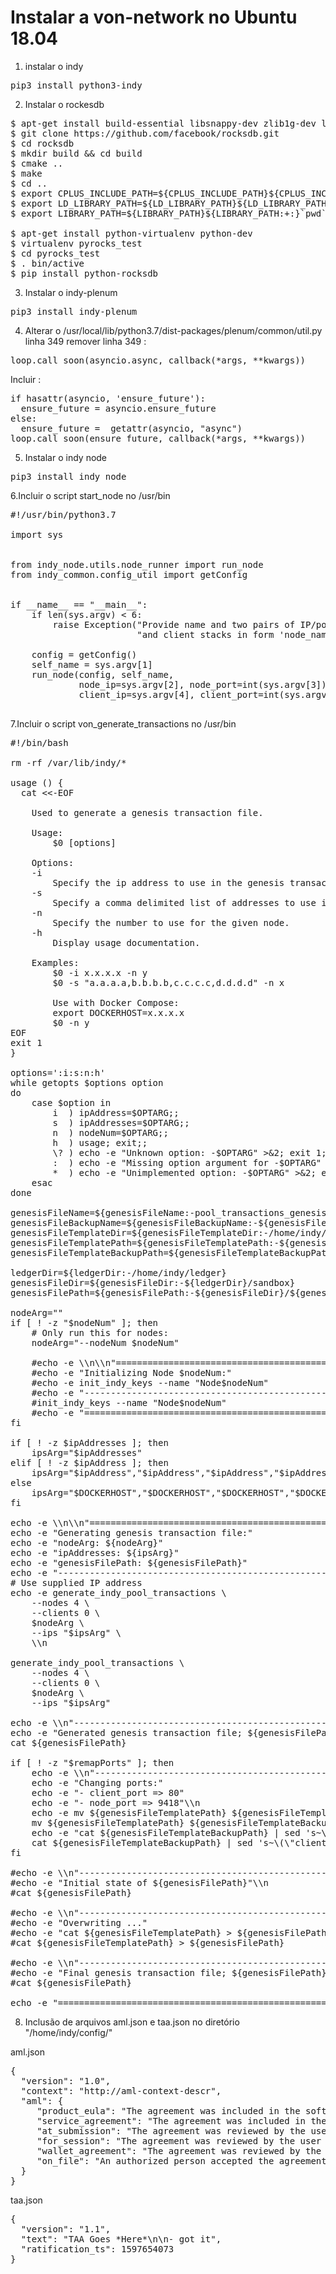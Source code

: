 # Instalar a von-network no Ubuntu 18.04

1. instalar o indy
<pre>
pip3 install python3-indy
</pre>

2. Instalar o rockesdb
<pre>
$ apt-get install build-essential libsnappy-dev zlib1g-dev libbz2-dev libgflags-dev liblz4-dev
$ git clone https://github.com/facebook/rocksdb.git
$ cd rocksdb
$ mkdir build && cd build
$ cmake ..
$ make
$ cd ..
$ export CPLUS_INCLUDE_PATH=${CPLUS_INCLUDE_PATH}${CPLUS_INCLUDE_PATH:+:}`pwd`/include/
$ export LD_LIBRARY_PATH=${LD_LIBRARY_PATH}${LD_LIBRARY_PATH:+:}`pwd`/build/
$ export LIBRARY_PATH=${LIBRARY_PATH}${LIBRARY_PATH:+:}`pwd`/build/

$ apt-get install python-virtualenv python-dev
$ virtualenv pyrocks_test
$ cd pyrocks_test
$ . bin/active
$ pip install python-rocksdb
</pre>

3. Instalar o indy-plenum
<pre>
pip3 install indy-plenum
</pre>

4. Alterar o /usr/local/lib/python3.7/dist-packages/plenum/common/util.py linha 349
remover linha 349 : 
<pre>
loop.call_soon(asyncio.async, callback(*args, **kwargs))
</pre>
Incluir :
<pre>
if hasattr(asyncio, 'ensure_future'):
  ensure_future = asyncio.ensure_future
else:
  ensure_future =  getattr(asyncio, "async")
loop.call_soon(ensure_future, callback(*args, **kwargs))
</pre>

5. Instalar o indy node
<pre>
pip3 install indy_node
</pre>

6.Incluir o script start_node no /usr/bin

<pre>
#!/usr/bin/python3.7

import sys


from indy_node.utils.node_runner import run_node
from indy_common.config_util import getConfig


if __name__ == "__main__":
    if len(sys.argv) < 6:
        raise Exception("Provide name and two pairs of IP/port for running the node "
                        "and client stacks in form 'node_name node_ip node_port client_ip client_port'")

    config = getConfig()
    self_name = sys.argv[1]
    run_node(config, self_name,
             node_ip=sys.argv[2], node_port=int(sys.argv[3]),
             client_ip=sys.argv[4], client_port=int(sys.argv[5]))

</pre>

7.Incluir o script von_generate_transactions  no /usr/bin

<pre>
#!/bin/bash

rm -rf /var/lib/indy/*

usage () {
  cat <<-EOF

    Used to generate a genesis transaction file.

    Usage:
        $0 [options]

    Options:
    -i <ip address>
        Specify the ip address to use in the genesis transaction file.
    -s <ip addresses>
        Specify a comma delimited list of addresses to use in the genesis transaction file.
    -n <node number>
        Specify the number to use for the given node.
    -h
        Display usage documentation.

    Examples:
        $0 -i x.x.x.x -n y
        $0 -s "a.a.a.a,b.b.b.b,c.c.c.c,d.d.d.d" -n x

        Use with Docker Compose:
        export DOCKERHOST=x.x.x.x
        $0 -n y
EOF
exit 1
}

options=':i:s:n:h'
while getopts $options option
do
    case $option in
        i  ) ipAddress=$OPTARG;;
        s  ) ipAddresses=$OPTARG;;
        n  ) nodeNum=$OPTARG;;
        h  ) usage; exit;;
        \? ) echo -e "Unknown option: -$OPTARG" >&2; exit 1;;
        :  ) echo -e "Missing option argument for -$OPTARG" >&2; exit 1;;
        *  ) echo -e "Unimplemented option: -$OPTARG" >&2; exit 1;;
    esac
done

genesisFileName=${genesisFileName:-pool_transactions_genesis}
genesisFileBackupName=${genesisFileBackupName:-${genesisFileName}.old}
genesisFileTemplateDir=${genesisFileTemplateDir:-/home/indy/.indy-cli/networks/sandbox}
genesisFileTemplatePath=${genesisFileTemplatePath:-${genesisFileTemplateDir}/${genesisFileName}}
genesisFileTemplateBackupPath=${genesisFileTemplateBackupPath:-${genesisFileTemplateDir}/${genesisFileBackupName}}

ledgerDir=${ledgerDir:-/home/indy/ledger}
genesisFileDir=${genesisFileDir:-${ledgerDir}/sandbox}
genesisFilePath=${genesisFilePath:-${genesisFileDir}/${genesisFileName}}

nodeArg=""
if [ ! -z "$nodeNum" ]; then
    # Only run this for nodes:
    nodeArg="--nodeNum $nodeNum"

    #echo -e \\n\\n"================================================================================================"
    #echo -e "Initializing Node $nodeNum:"
    #echo -e init_indy_keys --name "Node$nodeNum"
    #echo -e "------------------------------------------------------------------------------------------------"
    #init_indy_keys --name "Node$nodeNum"
    #echo -e "================================================================================================"
fi

if [ ! -z $ipAddresses ]; then
    ipsArg="$ipAddresses"
elif [ ! -z $ipAddress ]; then
    ipsArg="$ipAddress","$ipAddress","$ipAddress","$ipAddress"
else
    ipsArg="$DOCKERHOST","$DOCKERHOST","$DOCKERHOST","$DOCKERHOST"
fi

echo -e \\n\\n"================================================================================================"
echo -e "Generating genesis transaction file:"
echo -e "nodeArg: ${nodeArg}"
echo -e "ipAddresses: ${ipsArg}"
echo -e "genesisFilePath: ${genesisFilePath}"
echo -e "------------------------------------------------------------------------------------------------"
# Use supplied IP address
echo -e generate_indy_pool_transactions \
    --nodes 4 \
    --clients 0 \
    $nodeArg \
    --ips "$ipsArg" \
    \\n

generate_indy_pool_transactions \
    --nodes 4 \
    --clients 0 \
    $nodeArg \
    --ips "$ipsArg"

echo -e \\n"------------------------------------------------------------------------------------------------"
echo -e "Generated genesis transaction file; ${genesisFilePath}"\\n
cat ${genesisFilePath}

if [ ! -z "$remapPorts" ]; then
    echo -e \\n"------------------------------------------------------------------------------------------------"
    echo -e "Changing ports:"
    echo -e "- client_port => 80"
    echo -e "- node_port => 9418"\\n
    echo -e mv ${genesisFileTemplatePath} ${genesisFileTemplateBackupPath}
    mv ${genesisFileTemplatePath} ${genesisFileTemplateBackupPath}
    echo -e "cat ${genesisFileTemplateBackupPath} | sed 's~\(\"client_port\":\).\{4\}\(,\)~\180\2~g' | sed 's~\(\"node_port\":\).\{4\}\(,\)~\19418\2~g' > ${genesisFileTemplatePath}"
    cat ${genesisFileTemplateBackupPath} | sed 's~\(\"client_port\":\).\{4\}\(,\)~\180\2~g' | sed 's~\(\"node_port\":\).\{4\}\(,\)~\19418\2~g' > ${genesisFileTemplatePath}
fi

#echo -e \\n"------------------------------------------------------------------------------------------------"
#echo -e "Initial state of ${genesisFilePath}"\\n
#cat ${genesisFilePath}

#echo -e \\n"------------------------------------------------------------------------------------------------"
#echo -e "Overwriting ..."
#echo -e "cat ${genesisFileTemplatePath} > ${genesisFilePath}"
#cat ${genesisFileTemplatePath} > ${genesisFilePath}

#echo -e \\n"------------------------------------------------------------------------------------------------"
#echo -e "Final genesis transaction file; ${genesisFilePath}"\\n
#cat ${genesisFilePath}

echo -e "================================================================================================"\\n
</pre>

8. Inclusão de arquivos aml.json e taa.json no diretório "/home/indy/config/"

aml.json
<pre>
{
  "version": "1.0",
  "context": "http://aml-context-descr",
  "aml": {
     "product_eula": "The agreement was included in the software product’s terms and conditions as part of a license to the end user.",
     "service_agreement": "The agreement was included in the terms and conditions the user accepted as part of contracting a service.",
     "at_submission": "The agreement was reviewed by the user and accepted at the time of submission of this transaction.",
     "for_session": "The agreement was reviewed by the user and accepted at some point in the user’s session prior to submission.",
     "wallet_agreement": "The agreement was reviewed by the user and this affirmation was persisted in the user’s wallet for use during submission.",
     "on_file": "An authorized person accepted the agreement, and such acceptance is on file with the user’s organization."
  }
}
</pre>

taa.json
<pre>
{
  "version": "1.1",
  "text": "TAA Goes *Here*\n\n- got it",
  "ratification_ts": 1597654073
}
</pre>

